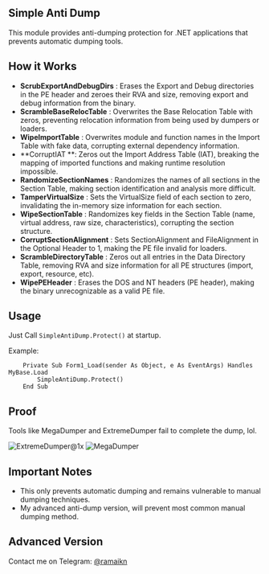 ## Simple Anti Dump
This module provides anti-dumping protection for .NET applications that prevents automatic dumping tools.

## How it Works

- **ScrubExportAndDebugDirs** : Erases the Export and Debug directories in the PE header and zeroes their RVA and size, removing export and debug information from the binary.
- **ScrambleBaseRelocTable** : Overwrites the Base Relocation Table with zeros, preventing relocation information from being used by dumpers or loaders.
- **WipeImportTable** : Overwrites module and function names in the Import Table with fake data, corrupting external dependency information.
- **CorruptIAT **: Zeros out the Import Address Table (IAT), breaking the mapping of imported functions and making runtime resolution impossible.
- **RandomizeSectionNames** : Randomizes the names of all sections in the Section Table, making section identification and analysis more difficult.
- **TamperVirtualSize** : Sets the VirtualSize field of each section to zero, invalidating the in-memory size information for each section.
- **WipeSectionTable** : Randomizes key fields in the Section Table (name, virtual address, raw size, characteristics), corrupting the section structure.
- **CorruptSectionAlignment** : Sets SectionAlignment and FileAlignment in the Optional Header to 1, making the PE file invalid for loaders.
- **ScrambleDirectoryTable** : Zeros out all entries in the Data Directory Table, removing RVA and size information for all PE structures (import, export, resource, etc).
- **WipePEHeader** : Erases the DOS and NT headers (PE header), making the binary unrecognizable as a valid PE file.

## Usage
Just Call `SimpleAntiDump.Protect()` at startup.

Example:

```vb.net
    Private Sub Form1_Load(sender As Object, e As EventArgs) Handles MyBase.Load
        SimpleAntiDump.Protect()
    End Sub
```

## Proof
Tools like MegaDumper and ExtremeDumper fail to complete the dump, lol.

![ExtremeDumper@1x](https://github.com/user-attachments/assets/56948b3b-b8a7-4767-a94d-4e2725728b94) ![MegaDumper](https://github.com/user-attachments/assets/8fc016f3-e231-4189-a8d0-d3374f065056)

## Important Notes
- This only prevents automatic dumping and remains vulnerable to manual dumping techniques.
- My advanced anti-dump version, will prevent most common manual dumping method.

## Advanced Version
Contact me on Telegram: [@ramaikn](https://t.me/ramaikn)
